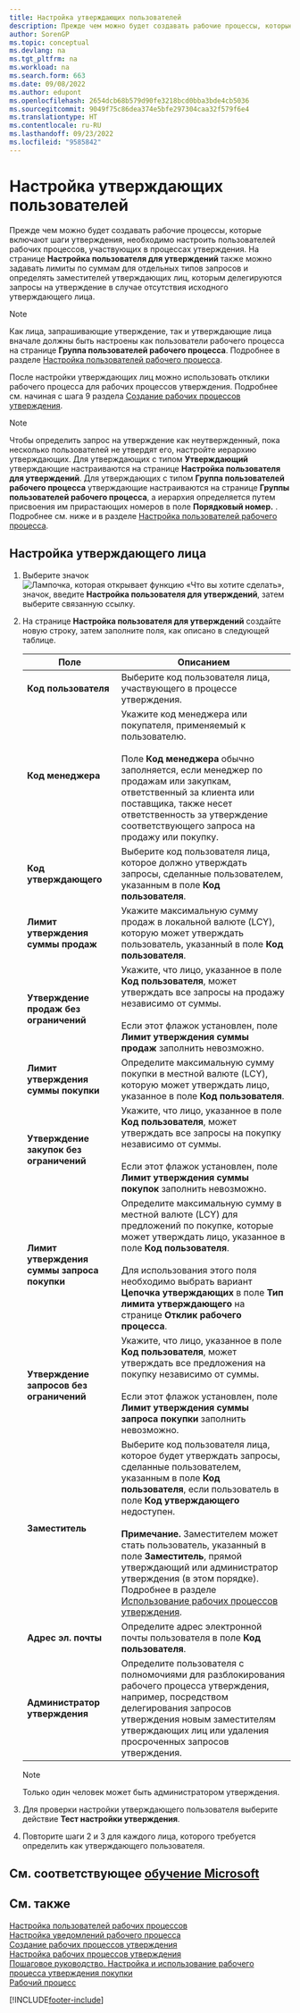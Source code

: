 ```yaml
---
title: Настройка утверждающих пользователей
description: Прежде чем можно будет создавать рабочие процессы, которые включают шаги утверждения, необходимо настроить пользователей рабочих процессов, участвующих в процессах утверждения, на странице настройки пользователей для утверждения.
author: SorenGP
ms.topic: conceptual
ms.devlang: na
ms.tgt_pltfrm: na
ms.workload: na
ms.search.form: 663
ms.date: 09/08/2022
ms.author: edupont
ms.openlocfilehash: 2654dcb68b579d90fe3218bcd0bba3bde4cb5036
ms.sourcegitcommit: 9049f75c86dea374e5bfe297304caa32f579f6e4
ms.translationtype: HT
ms.contentlocale: ru-RU
ms.lasthandoff: 09/23/2022
ms.locfileid: "9585842"
---
```

# <a name="set-up-approval-users"></a>Настройка утверждающих пользователей

Прежде чем можно будет создавать рабочие процессы, которые включают шаги утверждения, необходимо настроить пользователей рабочих процессов, участвующих в процессах утверждения. На странице **Настройка пользователя для утверждений** также можно задавать лимиты по суммам для отдельных типов запросов и определять заместителей утверждающих лиц, которым делегируются запросы на утверждение в случае отсутствия исходного утверждающего лица.  

> [!NOTE]  
> Как лица, запрашивающие утверждение, так и утверждающие лица вначале должны быть настроены как пользователи рабочего процесса на странице **Группа пользователей рабочего процесса**. Подробнее в разделе [Настройка пользователей рабочего процесса](across-how-to-set-up-workflow-users.md).  

После настройки утверждающих лиц можно использовать отклики рабочего процесса для рабочих процессов утверждения. Подробнее см. начиная с шага 9 раздела [Создание рабочих процессов утверждения](across-how-to-create-workflows.md).  

> [!NOTE]  
> Чтобы определить запрос на утверждение как неутвержденный, пока несколько пользователей не утвердят его, настройте иерархию утверждающих. Для утверждающих с типом **Утверждающий** утверждающие настраиваются на странице **Настройка пользователя для утверждений**. Для утверждающих с типом **Группа пользователей рабочего процесса** утверждающие настраиваются на странице **Группы пользователей рабочего процесса**, а иерархия определяется путем присвоения им прирастающих номеров в поле **Порядковый номер.** . Подробнее см. ниже и в разделе [Настройка пользователей рабочего процесса](across-how-to-set-up-workflow-users.md).  

## <a name="to-set-up-an-approval-user"></a>Настройка утверждающего лица

1. Выберите значок ![Лампочка, которая открывает функцию «Что вы хотите сделать»](media/ui-search/search_small.png "Что вы хотите сделать"), значок, введите **Настройка пользователя для утверждений**, затем выберите связанную ссылку.  
2. На странице **Настройка пользователя для утверждений** создайте новую строку, затем заполните поля, как описано в следующей таблице.  

   |Поле|Описанием|
   |-----|-----------|
   |**Код пользователя**|Выберите код пользователя лица, участвующего в процессе утверждения.|
   |**Код менеджера**|Укажите код менеджера или покупателя, применяемый к пользователю.<br /><br /> Поле **Код менеджера** обычно заполняется, если менеджер по продажам или закупкам, ответственный за клиента или поставщика, также несет ответственность за утверждение соответствующего запроса на продажу или покупку.|
   |**Код утверждающего**|Выберите код пользователя лица, которое должно утверждать запросы, сделанные пользователем, указанным в поле **Код пользователя**.|
   |**Лимит утверждения суммы продаж**|Укажите максимальную сумму продаж в локальной валюте (LCY), которую может утверждать пользователь, указанный в поле **Код пользователя**.|
   |**Утверждение продаж без ограничений**|Укажите, что лицо, указанное в поле **Код пользователя**, может утверждать все запросы на продажу независимо от суммы.<br /><br /> Если этот флажок установлен, поле **Лимит утверждения суммы продаж** заполнить невозможно.|
   |**Лимит утверждения суммы покупки**|Определите максимальную сумму покупки в местной валюте (LCY), которую может утверждать лицо, указанное в поле **Код пользователя**.|
   |**Утверждение закупок без ограничений**|Укажите, что лицо, указанное в поле **Код пользователя**, может утверждать все запросы на покупку независимо от суммы.<br /><br /> Если этот флажок установлен, поле **Лимит утверждения суммы покупок** заполнить невозможно.|
   |**Лимит утверждения суммы запроса покупки**|Определите максимальную сумму в местной валюте (LCY) для предложений по покупке, которые может утверждать лицо, указанное в поле **Код пользователя**.<br /><br /> Для использования этого поля необходимо выбрать вариант **Цепочка утверждающих** в поле **Тип лимита утверждающего** на странице **Отклик рабочего процесса**.|
   |**Утверждение запросов без ограничений**|Укажите, что лицо, указанное в поле **Код пользователя**, может утверждать все предложения на покупку независимо от суммы.<br /><br /> Если этот флажок установлен, поле **Лимит утверждения суммы запроса покупки** заполнить невозможно.|
   |**Заместитель**|Выберите код пользователя лица, которое будет утверждать запросы, сделанные пользователем, указанным в поле **Код пользователя**, если пользователь в поле **Код утверждающего** недоступен. <br /><br />**Примечание.** Заместителем может стать пользователь, указанный в поле **Заместитель**, прямой утверждающий или администратор утверждения (в этом порядке). Подробнее в разделе [Использование рабочих процессов утверждения](across-how-use-approval-workflows.md).|
   |**Адрес эл. почты**|Определите адрес электронной почты пользователя в поле **Код пользователя**.|
   |**Администратор утверждения**|Определите пользователя с полномочиями для разблокирования рабочего процесса утверждения, например, посредством делегирования запросов утверждения новым заместителям утверждающих лиц или удаления просроченных запросов утверждения.|

   > [!NOTE]
   > Только один человек может быть администратором утверждения.

3. Для проверки настройки утверждающего пользователя выберите действие **Тест настройки утверждения**.  
4. Повторите шаги 2 и 3 для каждого лица, которого требуется определить как утверждающего пользователя.  

## <a name="see-related-microsoft-training"></a>См. соответствующее [обучение Microsoft](/training/modules/create-workflows/)

## <a name="see-also"></a>См. также

[Настройка пользователей рабочих процессов](across-how-to-set-up-workflow-users.md)  
[Настройка уведомлений рабочего процесса](across-setting-up-workflow-notifications.md)  
[Создание рабочих процессов утверждения](across-how-to-create-workflows.md)  
[Настройка рабочих процессов утверждения](across-set-up-workflows.md)  
[Пошаговое руководство. Настройка и использование рабочего процесса утверждения покупки](walkthrough-setting-up-and-using-a-purchase-approval-workflow.md)  
[Рабочий процесс](across-workflow.md)  

[!INCLUDE[footer-include](includes/footer-banner.md)]
